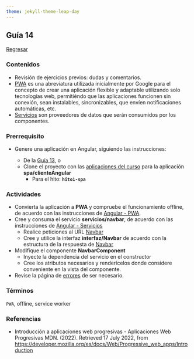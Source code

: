 ```yaml
---
theme: jekyll-theme-leap-day
---
```


## Guía 14

[Regresar](/DAWM/)

### Contenidos

* Revisión de ejercicios previos: dudas y comentarios.
* [PWA](https://developer.mozilla.org/es/docs/Web/Progressive_web_apps/Introduction) es una abreviatura utilizada inicialmente por Google para el concepto de crear una aplicación flexible y adaptable utilizando solo tecnologías web, permitiéndo que las aplicaciones funcionen sin conexión, sean instalables, sincronizables, que envíen notificaciones automáticas, etc.
* [Servicios](https://desarrolloweb.com/articulos/servicios-angular.html) son proveedores de datos que serán consumidos por los componentes.


### Prerrequisito

* Genere una aplicación en Angular, siguiendo las instrucciones:
  
  + De la [Guía 13](https://dawfiec.github.io/DAWM/guias/guia13.html), o 
  + Clone el proyecto con las [aplicaciones del curso](https://github.com/DAWFIEC/DAWM-apps) para la aplicación **spa/clienteAngular**
    - Para el hito: **`hito1-spa`**

### Actividades

* Convierta la aplicación a **PWA** y compruebe el funcionamiento offline, de acuerdo con las instrucciones de [Angular - PWA](https://dawfiec.github.io/DAWM/tutoriales/angular_pwa.html).
* Cree y consuma el servicio **servicios/navbar**, de acuerdo con las instrucciones de [Angular - Servicios](https://dawfiec.github.io/DAWM/tutoriales/angular_servicios.html)
  + Realice peticiones al URL [Navbar](https://dawm-fiec-espol-default-rtdb.firebaseio.com/navbar.json)
  + Cree y utilice la interfaz **interfaz/Navbar** de acuerdo con la estructura de la respuesta de [Navbar](https://dawm-fiec-espol-default-rtdb.firebaseio.com/navbar.json)
* Modifique el componente **NavbarComponent**
  + Inyecte la dependencia del servicio en el constructor
  + Cree los atributos necesarios y renderícelos donde considere conveniente en la vista del componente. 
* Revise la página de [errores](https://dawfiec.github.io/DAWM/paginas/errores.html) de ser necesario.

### Términos

`PWA`, offline, service worker

### Referencias

* Introducción a aplicaciones web progresivas - Aplicaciones Web Progresivas MDN. (2022). Retrieved 17 July 2022, from https://developer.mozilla.org/es/docs/Web/Progressive_web_apps/Introduction
